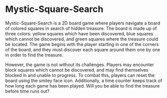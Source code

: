 # Mystic-Square-Search

Mystic-Square-Search is a 2D board game where players navigate a board of colored squares in search of hidden treasure. The board is made up of three colors: yellow squares which have been discovered, blue squares which cannot be discovered, and green squares where the treasure could be located. The game begins with the player starting in one of the corners of the board, and they must discover each square around them one by one in order to find the treasure.

However, the game is not without its challenges. Players may encounter block squares which cannot be discovered, and may find themselves blocked in and unable to progress. To combat this, players can reset the board using the smiley face icon. Additionally, a time counter keeps track of how long each game has been played. Will you be able to find the treasure before time runs out?
